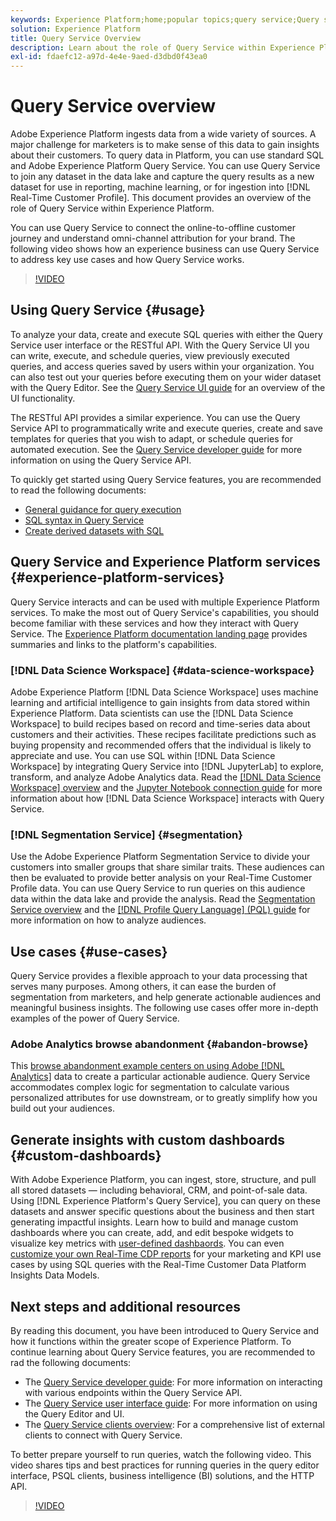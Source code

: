 ```yaml
---
keywords: Experience Platform;home;popular topics;query service;Query service;query
solution: Experience Platform
title: Query Service Overview
description: Learn about the role of Query Service within Experience Platform.
exl-id: fdaefc12-a97d-4e4e-9aed-d3dbd0f43ea0
---
```

# Query Service overview

Adobe Experience Platform ingests data from a wide variety of sources. A major challenge for marketers is to make sense of this data to gain insights about their customers. To query data in Platform, you can use standard SQL and Adobe Experience Platform Query Service. You can use Query Service to join any dataset in the data lake and capture the query results as a new dataset for use in reporting, machine learning, or for ingestion into [!DNL Real-Time Customer Profile]. This document provides an overview of the role of Query Service within Experience Platform.

You can use Query Service to connect the online-to-offline customer journey and understand omni-channel attribution for your brand. The following video shows how an experience business can use Query Service to address key use cases and how Query Service works.

>[!VIDEO](https://video.tv.adobe.com/v/29795?quality=12&learn=on)

## Using Query Service {#usage}

To analyze your data, create and execute SQL queries with either the Query Service user interface or the RESTful API. 
With the Query Service UI you can write, execute, and schedule queries, view previously executed queries, and access queries saved by users within your organization. You can also test out your queries before executing them on your wider dataset with the Query Editor. See the [Query Service UI guide](ui/overview.md) for an overview of the UI functionality. 

The RESTful API provides a similar experience. You can use the Query Service API to programmatically write and execute queries, create and save templates for queries that you wish to adapt, or schedule queries for automated execution. See the [Query Service developer guide](api/getting-started.md) for more information on using the Query Service API.

To quickly get started using Query Service features, you are recommended to read the following documents:

- [General guidance for query execution](./best-practices/writing-queries.md)
- [SQL syntax in Query Service](./sql/syntax.md)
- [Create derived datasets with SQL](./data-distiller/derived-datasets/create-derived-datasets-with-sql.md)

## Query Service and Experience Platform services {#experience-platform-services}

Query Service interacts and can be used with multiple Experience Platform services. To make the most out of Query Service's capabilities, you should become familiar with these services and how they interact with Query Service. The [Experience Platform documentation landing page](https://experienceleague.adobe.com/docs/experience-platform.html) provides summaries and links to the platform's capabilities. 

### [!DNL Data Science Workspace] {#data-science-workspace}

Adobe Experience Platform [!DNL Data Science Workspace] uses machine learning and artificial intelligence to gain insights from data stored within Experience Platform. Data scientists can use the [!DNL Data Science Workspace] to build recipes based on record and time-series data about customers and their activities. These recipes facilitate predictions such as buying propensity and recommended offers that the individual is likely to appreciate and use. You can use SQL within [!DNL Data Science Workspace] by integrating Query Service into [!DNL JupyterLab] to explore, transform, and analyze Adobe Analytics data. Read the [[!DNL Data Science Workspace] overview](../data-science-workspace/home.md) and the [Jupyter Notebook connection guide](./clients/jupyter-notebook.md) for more information about how [!DNL Data Science Workspace] interacts with Query Service.

### [!DNL Segmentation Service] {#segmentation}

Use the Adobe Experience Platform Segmentation Service to divide your customers into smaller groups that share similar traits. These audiences can then be evaluated to provide better analysis on your Real-Time Customer Profile data. You can use Query Service to run queries on this audience data within the data lake and provide the analysis. Read the [Segmentation Service overview](../segmentation/home.md) and the [[!DNL Profile Query Language] (PQL) guide](../segmentation/pql/overview.md) for more information on how to analyze audiences.

## Use cases {#use-cases}

Query Service provides a flexible approach to your data processing that serves many purposes. Among others, it can ease the burden of segmentation from marketers, and help generate actionable audiences and meaningful business insights. The following use cases offer more in-depth examples of the power of Query Service.

### Adobe Analytics browse abandonment {#abandon-browse}

This [browse abandonment example centers on using Adobe [!DNL Analytics]](./use-cases/abandoned-browse.md) data to create a particular actionable audience. Query Service accommodates complex logic for segmentation to calculate various personalized attributes for use downstream, or to greatly simplify how you build out your audiences. 

## Generate insights with custom dashboards {#custom-dashboards} 

With Adobe Experience Platform, you can ingest, store, structure, and pull all stored datasets — including behavioral, CRM, and point-of-sale data. Using [!DNL Experience Platform's Query Service], you can query on these datasets and answer specific questions about the business and then start generating impactful insights. Learn how to build and manage custom dashboards where you can create, add, and edit bespoke widgets to visualize key metrics with [user-defined dashbaords](../dashboards/standard-dashboards.md). You can even [customize your own Real-Time CDP reports](../dashboards/data-models/cdp-insights-data-model-b2c.md) for your marketing and KPI use cases by using SQL queries with the Real-Time Customer Data Platform Insights Data Models.

## Next steps and additional resources

By reading this document, you have been introduced to Query Service and how it functions within the greater scope of Experience Platform. To continue learning about Query Service features, you are recommended to rad the following documents:

- The [Query Service developer guide](api/getting-started.md): For more information on interacting with various endpoints within the Query Service API. 
- The [Query Service user interface guide](ui/overview.md): For more information on using the Query Editor and UI. 
- The [Query Service clients overview](clients/overview.md): For a comprehensive list of external clients to connect with Query Service.

To better prepare yourself to run queries, watch the following video. This video shares tips and best practices for running queries in the query editor interface, PSQL clients, business intelligence (BI) solutions, and the HTTP API.

>[!VIDEO](https://video.tv.adobe.com/v/29811?quality=12&learn=on)
